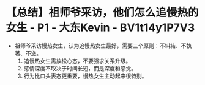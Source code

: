 # 【总结】祖师爷采访，他们怎么追慢热的女生 - P1 - 大东Kevin - BV1t14y1P7V3

-   祖师爷采访慢热女生，认为追慢热女生最好，需要三个原则：不糾結、不執著、不慫。
    1.  追慢热女生需放松心态，不要强求关系升级。
    2.  感情深度不取决于时间长短，而是深度和感觉。
    3.  行为比口头表态更重要，慢热女生主动起来很特别。